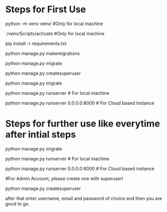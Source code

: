 # Steps for First Use

python -m venv venv/      #Only for local machine

./venv/Scripts/activate      #Only for local machine

pip install -r requirements.txt

python manage.py makemigrations

python manage.py migrate

python manage.py createsuperuser

python manage.py migrate

python manage.py runserver   # For local machine

python manage.py runserver 0.0.0.0:8000 # For Cloud based instance



# Steps for further use like everytime after intial steps

python manage.py migrate

python manage.py runserver   # For local machine

python manage.py runserver 0.0.0.0:8000 # For Cloud based instance




#For Admin Account, please create one with superuser!

python manage.py createsuperuser

after that enter username, email and password of choice and then you are good to go.
